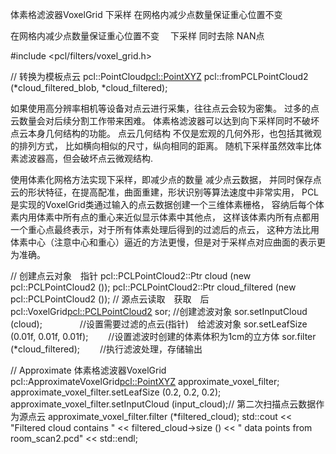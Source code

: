 体素格滤波器VoxelGrid 下采样 在网格内减少点数量保证重心位置不变

在网格内减少点数量保证重心位置不变　 
下采样 同时去除 NAN点
  
  #include <pcl/filters/voxel_grid.h>

// 转换为模板点云 pcl::PointCloud<pcl::PointXYZ>
pcl::fromPCLPointCloud2 (*cloud_filtered_blob, *cloud_filtered);


  如果使用高分辨率相机等设备对点云进行采集，往往点云会较为密集。
  过多的点云数量会对后续分割工作带来困难。
  体素格滤波器可以达到向下采样同时不破坏点云本身几何结构的功能。
  点云几何结构 不仅是宏观的几何外形，也包括其微观的排列方式，
  比如横向相似的尺寸，纵向相同的距离。
  随机下采样虽然效率比体素滤波器高，但会破坏点云微观结构.

  使用体素化网格方法实现下采样，即减少点的数量 减少点云数据，
  并同时保存点云的形状特征，在提高配准，曲面重建，形状识别等算法速度中非常实用，
  PCL是实现的VoxelGrid类通过输入的点云数据创建一个三维体素栅格，
  容纳后每个体素内用体素中所有点的重心来近似显示体素中其他点，
  这样该体素内所有点都用一个重心点最终表示，对于所有体素处理后得到的过滤后的点云，
  这种方法比用体素中心（注意中心和重心）逼近的方法更慢，但是对于采样点对应曲面的表示更为准确。

  // 创建点云对象　指针
  pcl::PCLPointCloud2::Ptr cloud (new pcl::PCLPointCloud2 ());
  pcl::PCLPointCloud2::Ptr cloud_filtered (new pcl::PCLPointCloud2 ());
  // 源点云读取　获取　后
    pcl::VoxelGrid<pcl::PCLPointCloud2> sor;  //创建滤波对象
    sor.setInputCloud (cloud);            　　　　//设置需要过滤的点云(指针)　给滤波对象
    sor.setLeafSize (0.01f, 0.01f, 0.01f);  　　//设置滤波时创建的体素体积为1cm的立方体
    sor.filter (*cloud_filtered);           　　//执行滤波处理，存储输出


//  Approximate 体素格滤波器VoxelGrid　
pcl::ApproximateVoxelGrid<pcl::PointXYZ> approximate_voxel_filter;
approximate_voxel_filter.setLeafSize (0.2, 0.2, 0.2);
approximate_voxel_filter.setInputCloud (input_cloud);// 第二次扫描点云数据作为源点云
approximate_voxel_filter.filter (*filtered_cloud);
std::cout << "Filtered cloud contains " << filtered_cloud->size ()
<< " data points from room_scan2.pcd" << std::endl;
